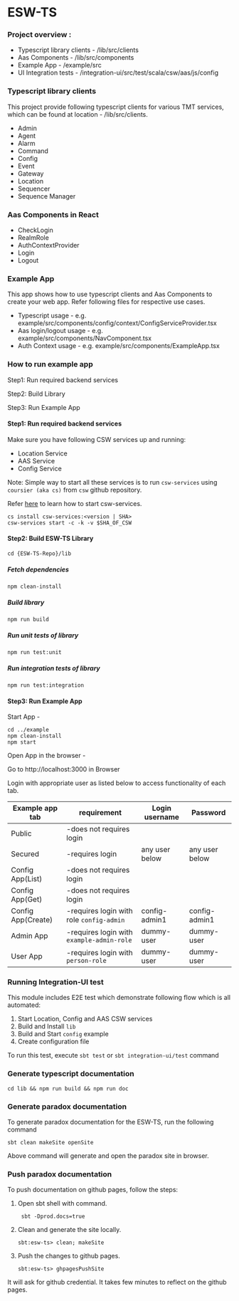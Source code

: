 # ESW-TS

### Project overview :

 * Typescript library clients - /lib/src/clients
 * Aas Components - /lib/src/components
 * Example App - /example/src
 * UI Integration tests - /integration-ui/src/test/scala/csw/aas/js/config

### Typescript library clients
This project provide following typescript clients for various TMT services, which can be found at location - /lib/src/clients.

 * Admin
 * Agent
 * Alarm
 * Command
 * Config
 * Event
 * Gateway
 * Location
 * Sequencer
 * Sequence Manager

### Aas Components in React
 * CheckLogin
 * RealmRole
 * AuthContextProvider
 * Login
 * Logout

### Example App

This app shows how to use typescript clients and Aas Components to create your web app. Refer following files for respective use cases.

 * Typescript usage - e.g. example/src/components/config/context/ConfigServiceProvider.tsx
 * Aas login/logout usage - e.g. example/src/components/NavComponent.tsx
 * Auth Context usage - e.g. example/src/components/ExampleApp.tsx

### How to run example app
Step1: Run required backend services

Step2: Build Library

Step3: Run Example App

#### Step1: Run required backend services

Make sure you have following CSW services up and running:

  * Location Service
  * AAS Service
  * Config Service

Note: Simple way to start all these services is to run `csw-services` using `coursier (aka cs)` from `csw` github repository.

Refer [here](http://tmtsoftware.github.io/csw/0.1.0-SNAPSHOT/apps/cswservices.html) to learn how to start csw-services.

```
cs install csw-services:<version | SHA>
csw-services start -c -k -v $SHA_OF_CSW
```

#### Step2: Build ESW-TS Library

```
cd {ESW-TS-Repo}/lib
```

##### Fetch dependencies

```
npm clean-install
```

##### Build library

```
npm run build
```

##### Run unit tests of library

```
npm run test:unit
```

##### Run integration tests of library

```
npm run test:integration
```

#### Step3: Run Example App

Start App -

```
cd ../example
npm clean-install
npm start
```

Open App in the browser -

Go to http://localhost:3000 in Browser

Login with appropriate user as listed below to access functionality of each tab.

| Example app tab  | requirement                               | Login username  |  Password        |
| ---------------  | ---------------------------------------   | ------          |  ------          |
| Public           | -does not requires login                  |                 |                  |
| Secured          | -requires login                           | any user below  |  any user below  |
| Config App(List) | -does not requires login                  |                 |                  |
| Config App(Get)  | -does not requires login                  |                 |                  |
| Config App(Create)| -requires login with role `config-admin` | config-admin1   | config-admin1    |
| Admin App        | -requires login with `example-admin-role` | dummy-user      | dummy-user       |
| User App         | -requires login with `person-role`        | dummy-user      | dummy-user       |

### Running Integration-UI test

This module includes E2E test which demonstrate following flow which is all automated:

1. Start Location, Config and AAS CSW services
2. Build and Install `lib`
3. Build and Start `config` example
4. Create configuration file

To run this test, execute `sbt test` or `sbt integration-ui/test` command
### Generate typescript documentation

  `cd lib && npm run build && npm run doc`

### Generate paradox documentation

To generate paradox documentation for the ESW-TS, run the following command

  `sbt clean makeSite openSite`

Above command will generate and open the paradox site in browser.

### Push paradox documentation
To push documentation on github pages, follow the steps:
1. Open sbt shell with command.

   ` sbt -Dprod.docs=true`
2. Clean and generate the site locally.

    `sbt:esw-ts> clean; makeSite`

3. Push the changes to github pages.

   `sbt:esw-ts> ghpagesPushSite`

It will ask for github credential. It takes few minutes to reflect on the github pages.
